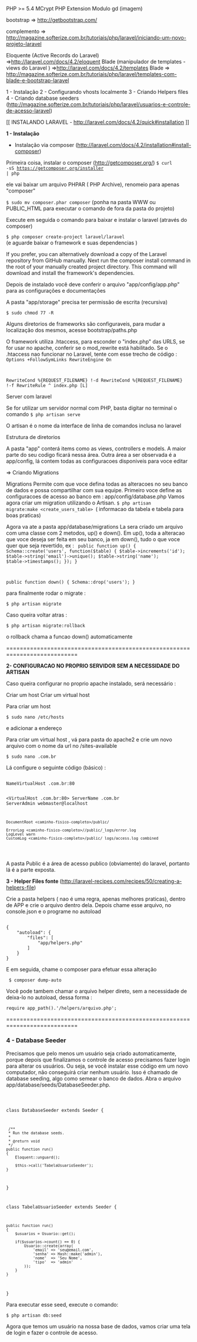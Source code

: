 PHP >= 5.4
MCrypt PHP Extension
Modulo gd (imagem)


bootstrap => http://getbootstrap.com/

complemento => http://magazine.softerize.com.br/tutoriais/php/laravel/iniciando-um-novo-projeto-laravel

Eloquente (Active Records do Laravel) =>http://laravel.com/docs/4.2/eloquent
Blade (manipulador de templates -views do Laravel ) =>http://laravel.com/docs/4.2/templates
Blade => http://magazine.softerize.com.br/tutoriais/php/laravel/templates-com-blade-e-bootstrap-laravel


1 - Instalação
2 - Configurando vhosts localmente
3 - Criando Helpers files
4 - Criando database seeders (http://magazine.softerize.com.br/tutoriais/php/laravel/usuarios-e-controle-de-acesso-laravel)


[[ INSTALANDO LARAVEL - http://laravel.com/docs/4.2/quick#installation ]]

<strong>1 - Instalação</strong>

- Instalação via composer (http://laravel.com/docs/4.2/installation#install-composer)

Primeira coisa, instalar o composer (http://getcomposer.org/)
<code>$ curl -sS https://getcomposer.org/installer | php</code>

ele vai baixar um arquivo PHPAR ( PHP Archive), renomeio para apenas "composer"

<code>$ sudo mv composer.phar composer</code> (ponha na pasta WWW ou PUBLIC_HTML para executar o comando de fora da pasta do projeto)

Execute em seguida o comando para baixar e instalar o laravel (através do composer)

<code>$ php composer create-project laravel/laravel <primeiro-laravel></code> (e aguarde baixar o framework e suas dependencias )

If you prefer, you can alternatively download a copy of the Laravel repository from GitHub manually. Next run the composer install command in the root of your manually created project directory. This command will download and install the framework's dependencies.

Depois de instalado você deve conferir o arquivo "app/config/app.php" para as configurações e documentações

A pasta "app/storage" precisa ter permissão de escrita (recursiva)

<code>$ sudo chmod 77 -R <pasta storage></code>

Alguns diretorios de frameworks são configuraveis, para mudar a localização dos mesmos, acesse bootstrap/paths.php

O framework utiliza .htaccess, para esconder o "index.php" das URLS, se for usar no apache, conferir se o mod_rewrite está habilitado.
Se o .htaccess nao funcionar no Laravel, tente com esse trecho de código :
<code>
Options +FollowSymLinks
RewriteEngine On

RewriteCond %{REQUEST_FILENAME} !-d
RewriteCond %{REQUEST_FILENAME} !-f
RewriteRule ^ index.php [L]
</code>

Server com laravel

Se for utilizar um  servidor normal com PHP, basta digitar no terminal o comando 
<code>$ php artisan serve</code>

O artisan é o nome da interface de linha de comandos inclusa no laravel

Estrutura de diretorios

A pasta "app" conterá items como as views, controllers e models. A maior parte do seu codigo ficará nessa área.
Outra área a ser observada é a app/config, lá contem todas as configuracoes disponiveis para voce editar

=> Criando Migrations

Migrations Permite com que voce defina todas as alteracoes no seu banco de dados e possa compartilhar com sua equipe.
Primeiro voce define as configuracoes de acesso ao banco em : app/config/database.php
Vamos agora criar um migration utilizando o Artisan.
<code>$ php artisan migrate:make <create_users_table> </code>( informacao da tabela e tabela para boas praticas)

Agora va ate a pasta  app/database/migrations
La sera criado um arquivo com uma classe com 2 metodos, up() e down().
Em up(), toda a alteracao que voce deseja ser feita em seu banco, ja em down(), tudo o que voce quer que seja revertido, ex : 
<code>
public function up()
{
    Schema::create('users', function($table)
    {
        $table->increments('id');
        $table->string('email')->unique();
        $table->string('name');
        $table->timestamps();
    });
}

public function down()
{
    Schema::drop('users');
}
</code>

para finalmente rodar o migrate :

<code>$ php artisan migrate</code>

Caso queira voltar atras :

<code>$ php artisan migrate:rollback</code> 

o rollback chama a funcao down() automaticamente


===========================================================================

<strong> 2- CONFIGURACAO NO PROPRIO SERVIDOR SEM A NECESSIDADE DO ARTISAN</strong>

Caso queira configurar no proprio apache instalado, será necessário :

Criar um host
Criar um virtual host

Para criar um host

<code>$ sudo nano /etc/hosts </code>

e adicionar a endereço

Para criar um virtual host , vá para pasta do apache2 e crie um novo arquivo com o nome da url no /sites-available

<code>$ sudo nano <url>.com.br</code>

Lá configure o seguinte código (básico) :

<code>
NameVirtualHost <url>.com.br:80

<VirtualHost <url>.com.br:80>
    ServerName      <url>.com.br
    ServerAdmin webmaster@localhost

    DocumentRoot <caminho-fisico-completo>/public/

    ErrorLog <caminho-fisico-completo>//public/_logs/error.log
    LogLevel warn
    CustomLog <caminho-fisico-completo>/public/_logs/access.log combined
</VirtualHost>
</code>

A pasta Public é a área de acesso publico (obviamente) do laravel, portanto lá é a parte exposta.


<strong>3 - Helper Files fonte </strong> (http://laravel-recipes.com/recipes/50/creating-a-helpers-file)

Crie a pasta helpers ( nao é uma regra, apenas melhores praticas), dentro de APP e crie o arquivo dentro dela.
Depois chame esse arquivo, no console.json e o programe no autoload

<code>
{
    "autoload": {
        "files": [
            "app/helpers.php"
        ]
    }
}
</code>

E em seguida, chame o composer para efetuar essa alteração

<code> $ composer dump-auto </code>

Você pode tambem chamar o arquivo helper direto, sem a necessidade de deixa-lo no autoload, dessa forma :

<code>require app_path().'/helpers/arquivo.php';</code>

===========================================================================

<h3>4 - Database Seeder</h3>

<p>Precisamos que pelo menos um usuário seja criado automaticamente, porque depois que finalizamos o controle de acesso precisamos fazer login para alterar os usuários. Ou seja, se você instalar esse código em um novo computador, não conseguirá criar nenhum usuário. Isso é chamado de database seeding, algo como semear o banco de dados. Abra o arquivo app/database/seeds/DatabaseSeeder.php.</p>


<code>

class DatabaseSeeder extends Seeder {

     /**
     * Run the database seeds.
     *
     * @return void
     */
    public function run()
    {
        Eloquent::unguard();

        $this->call('TabelaUsuarioSeeder');
    }

}

class TabelaUsuarioSeeder extends Seeder {

    public function run()
    {
        $usuarios = Usuario::get();

        if($usuarios->count() == 0) {
            Usuario::create(array(
                'email' => 'seu@email.com',
                'senha' => Hash::make('admin'),
                'nome'  => 'Seu Nome',
                'tipo'  => 'admin'
            ));
        }
    }

}
</code>

Para executar esse seed, execute o comando:

<code>$ php artisan db:seed</code>

<p>Agora que temos um usuário na nossa base de dados, vamos criar uma tela de login e fazer o controle de acesso.</p>

